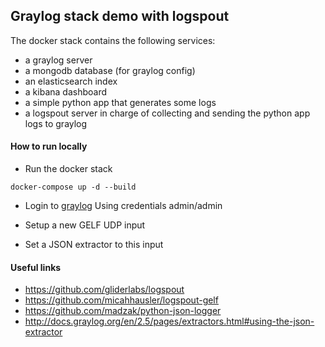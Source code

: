 
## Graylog stack demo with logspout

The docker stack contains the following services:
- a graylog server
- a mongodb database (for graylog config)
- an elasticsearch index
- a kibana dashboard
- a simple python app that generates some logs
- a logspout server in charge of collecting and sending the python app logs to graylog

#### How to run locally
- Run the docker stack
```
docker-compose up -d --build
```

- Login to [graylog](http://localhost:9000)
Using credentials admin/admin

- Setup a new GELF UDP input

- Set a JSON extractor to this input

#### Useful links

* https://github.com/gliderlabs/logspout
* https://github.com/micahhausler/logspout-gelf
* https://github.com/madzak/python-json-logger
* http://docs.graylog.org/en/2.5/pages/extractors.html#using-the-json-extractor
